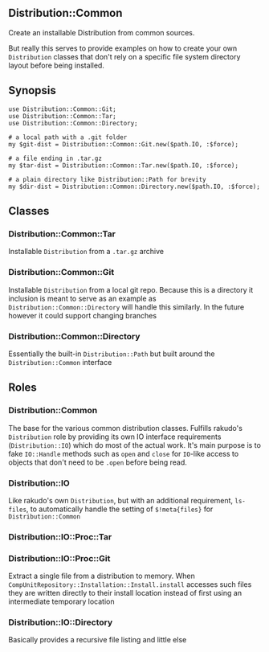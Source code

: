 ## Distribution::Common

Create an installable Distribution from common sources.

But really this serves to provide examples on how to create your own `Distribution` classes that don't
rely on a specific file system directory layout before being installed.

## Synopsis

    use Distribution::Common::Git;
    use Distribution::Common::Tar;
    use Distribution::Common::Directory;

    # a local path with a .git folder
    my $git-dist = Distribution::Common::Git.new($path.IO, :$force);

    # a file ending in .tar.gz
    my $tar-dist = Distribution::Common::Tar.new($path.IO, :$force);

    # a plain directory like Distribution::Path for brevity
    my $dir-dist = Distribution::Common::Directory.new($path.IO, :$force);

## Classes

### Distribution::Common::Tar

Installable `Distribution` from a `.tar.gz` archive

### Distribution::Common::Git

Installable `Distribution` from a local git repo. Because this is a directory it inclusion is meant to serve as
an example as `Distribution::Common::Directory` will handle this similarly. In the future however it could
support changing branches

### Distribution::Common::Directory

Essentially the built-in `Distribution::Path` but built around the `Distribution::Common` interface

## Roles

### Distribution::Common

The base for the various common distribution classes. Fulfills rakudo's `Distribution` role by providing its own
IO interface requirements (`Distribution::IO`) which do most of the actual work. It's main purpose is to fake `IO::Handle`
methods such as `open` and `close` for `IO`-like access to objects that don't need to be `.open` before being read.

### Distribution::IO

Like rakudo's own `Distribution`, but with an additional requirement, `ls-files`, to automatically handle
the setting of `$!meta{files}` for `Distribution::Common`

### Distribution::IO::Proc::Tar

### Distribution::IO::Proc::Git

Extract a single file from a distribution to memory. When `CompUnitRepository::Installation::Install.install` accesses
such files they are written directly to their install location instead of first using an intermediate temporary location

### Distribution::IO::Directory

Basically provides a recursive file listing and little else
